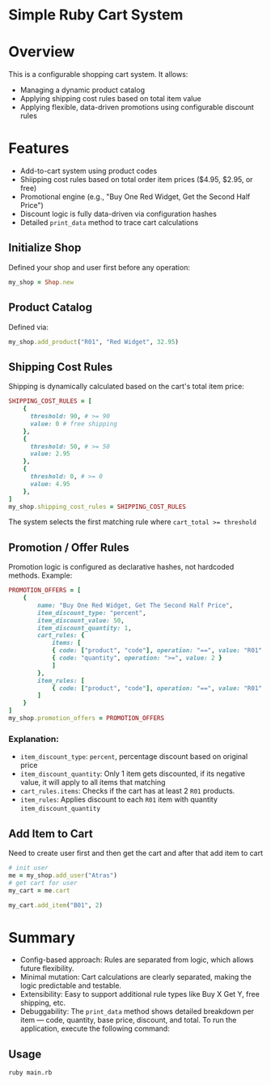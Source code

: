 # Simple Ruby Cart System

# Overview
This is a configurable shopping cart system. It allows:
- Managing a dynamic product catalog
- Applying shipping cost rules based on total item value
- Applying flexible, data-driven promotions using configurable discount rules

# Features
- Add-to-cart system using product codes
- Shiipping cost rules based on total order item prices ($4.95, $2.95, or free)
- Promotional engine (e.g., "Buy One Red Widget, Get the Second Half Price")
- Discount logic is fully data-driven via configuration hashes
- Detailed `print_data` method to trace cart calculations

## Initialize Shop
Defined your shop and user first before any operation:

```ruby
my_shop = Shop.new
```

## Product Catalog
Defined via:

```ruby
my_shop.add_product("R01", "Red Widget", 32.95)
```

## Shipping Cost Rules
Shipping is dynamically calculated based on the cart's total item price:

```ruby
SHIPPING_COST_RULES = [
    {
      threshold: 90, # >= 90
      value: 0 # free shipping
    },
    {
      threshold: 50, # >= 50
      value: 2.95
    },
    {
      threshold: 0, # >= 0
      value: 4.95
    },
]
my_shop.shipping_cost_rules = SHIPPING_COST_RULES
```
The system selects the first matching rule where `cart_total >= threshold`

## Promotion / Offer Rules
Promotion logic is configured as declarative hashes, not hardcoded methods. Example:
```ruby
PROMOTION_OFFERS = [
    {
        name: "Buy One Red Widget, Get The Second Half Price",
        item_discount_type: "percent",
        item_discount_value: 50,
        item_discount_quantity: 1,
        cart_rules: {
            items: [
            { code: ["product", "code"], operation: "==", value: "R01" },
            { code: "quantity", operation: ">=", value: 2 }
            ]
        },
        item_rules: [
            { code: ["product", "code"], operation: "==", value: "R01" }
        ]
    }
]
my_shop.promotion_offers = PROMOTION_OFFERS
```
### Explanation:
- `item_discount_type`: `percent`, percentage discount based on original price
- `item_discount_quantity`: Only 1 item gets discounted, if its negative value, it will apply to all items that matching
- `cart_rules.items`: Checks if the cart has at least 2 `R01` products.
- `item_rules`: Applies discount to each `R01` item with quantity `item_discount_quantity`

## Add Item to Cart
Need to create user first and then get the cart and after that add item to cart

```ruby
# init user
me = my_shop.add_user("Atras")
# get cart for user
my_cart = me.cart

my_cart.add_item("B01", 2)
```

# Summary
- Config-based approach: Rules are separated from logic, which allows future flexibility.
- Minimal mutation: Cart calculations are clearly separated, making the logic predictable and testable.
- Extensibility: Easy to support additional rule types like Buy X Get Y, free shipping, etc.
- Debuggability: The `print_data` method shows detailed breakdown per item — code, quantity, base price, discount, and total.
To run the application, execute the following command:


## Usage

```bash
ruby main.rb
```
